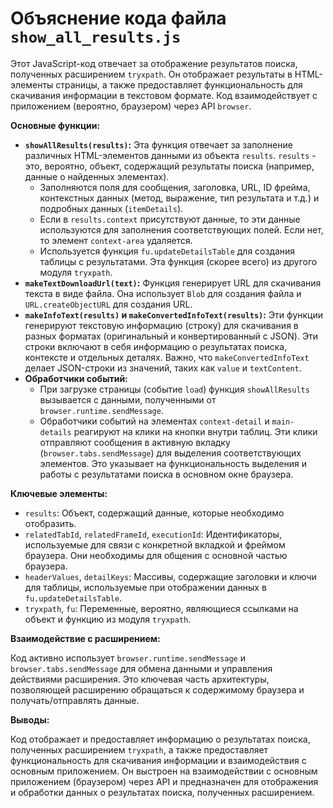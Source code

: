 # Объяснение кода файла `show_all_results.js`

Этот JavaScript-код отвечает за отображение результатов поиска, полученных расширением `tryxpath`. Он отображает результаты в HTML-элементы страницы, а также предоставляет функциональность для скачивания информации в текстовом формате.  Код взаимодействует с приложением (вероятно, браузером) через API `browser`.

**Основные функции:**

* **`showAllResults(results)`:** Эта функция отвечает за заполнение различных HTML-элементов данными из объекта `results`.  `results` - это, вероятно, объект, содержащий результаты поиска (например, данные о найденных элементах).
    * Заполняются поля для сообщения, заголовка, URL, ID фрейма, контекстных данных (метод, выражение, тип результата и т.д.) и подробных данных (`itemDetails`).
    * Если в `results.context` присутствуют данные, то эти данные используются для заполнения соответствующих полей. Если нет, то элемент `context-area` удаляется.
    * Используется функция `fu.updateDetailsTable` для создания таблицы с результатами. Эта функция (скорее всего) из другого модуля `tryxpath`.
* **`makeTextDownloadUrl(text)`:**  Функция генерирует URL для скачивания текста в виде файла.  Она использует `Blob` для создания файла и `URL.createObjectURL` для создания URL.
* **`makeInfoText(results)` и `makeConvertedInfoText(results)`:**  Эти функции генерируют текстовую информацию (строку) для скачивания в разных форматах (оригинальный и конвертированный с JSON). Эти строки включают в себя информацию о результатах поиска, контексте и отдельных деталях. Важно, что `makeConvertedInfoText` делает JSON-строки из значений, таких как `value` и `textContent`.
* **Обработчики событий:**
    * При загрузке страницы (событие `load`) функция `showAllResults` вызывается с данными, полученными от `browser.runtime.sendMessage`.
    * Обработчики событий на элементах `context-detail` и `main-details` реагируют на клики на кнопки внутри таблиц.  Эти клики отправляют сообщения в активную вкладку (`browser.tabs.sendMessage`) для выделения соответствующих элементов.  Это указывает на функциональность выделения и работы с результатами поиска в основном окне браузера.

**Ключевые элементы:**

* `results`: Объект, содержащий данные, которые необходимо отобразить.
* `relatedTabId`, `relatedFrameId`, `executionId`: Идентификаторы, используемые для связи с конкретной вкладкой и фреймом браузера.  Они необходимы для общения с основной частью браузера.
* `headerValues`, `detailKeys`: Массивы, содержащие заголовки и ключи для таблицы, используемые при отображении данных в `fu.updateDetailsTable`.
* `tryxpath`, `fu`: Переменные, вероятно, являющиеся ссылками на объект и функцию из модуля `tryxpath`.

**Взаимодействие с расширением:**

Код активно использует `browser.runtime.sendMessage` и `browser.tabs.sendMessage` для обмена данными и управления действиями расширения.  Это ключевая часть архитектуры, позволяющей расширению обращаться к содержимому браузера и получать/отправлять данные.


**Выводы:**

Код отображает и предоставляет информацию о результатах поиска, полученных расширением `tryxpath`, а также предоставляет функциональность для скачивания информации и взаимодействия с основным приложением.  Он выстроен на взаимодействии с основным приложением (браузером) через API и  предназначен для отображения и обработки данных о результатах поиска, полученных расширением.